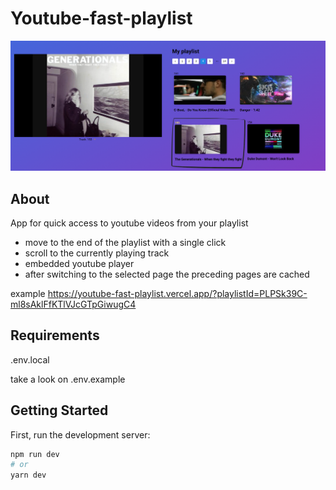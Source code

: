# Youtube-fast-playlist

<p align="center">
   <img src="docs/demo.png"><br/>
</p>

## About

App for quick access to youtube videos from your playlist

- move to the end of the playlist with a single click
- scroll to the currently playing track
- embedded youtube player
- after switching to the selected page the preceding pages are cached

example https://youtube-fast-playlist.vercel.app/?playlistId=PLPSk39C-ml8sAklFfKTlVJcGTpGiwugC4

## Requirements

.env.local

take a look on .env.example

## Getting Started

First, run the development server:

```bash
npm run dev
# or
yarn dev
```
